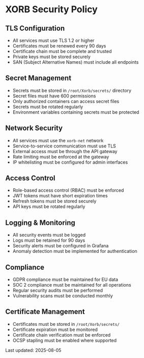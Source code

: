 # XORB Security Policy

## TLS Configuration
- All services must use TLS 1.2 or higher
- Certificates must be renewed every 90 days
- Certificate chain must be complete and trusted
- Private keys must be stored securely
- SAN (Subject Alternative Names) must include all endpoints

## Secret Management
- Secrets must be stored in `/root/Xorb/secrets/` directory
- Secret files must have 600 permissions
- Only authorized containers can access secret files
- Secrets must be rotated regularly
- Environment variables containing secrets must be protected

## Network Security
- All services must use the `xorb-net` network
- Service-to-service communication must use TLS
- External access must be through the API gateway
- Rate limiting must be enforced at the gateway
- IP whitelisting must be configured for admin interfaces

## Access Control
- Role-based access control (RBAC) must be enforced
- JWT tokens must have short expiration times
- Refresh tokens must be stored securely
- API keys must be rotated regularly

## Logging & Monitoring
- All security events must be logged
- Logs must be retained for 90 days
- Security alerts must be configured in Grafana
- Anomaly detection must be implemented for authentication

## Compliance
- GDPR compliance must be maintained for EU data
- SOC 2 compliance must be maintained for all operations
- Regular security audits must be performed
- Vulnerability scans must be conducted monthly

## Certificate Management
- Certificates must be stored in `/root/Xorb/secrets/`
- Certificate expiration must be monitored
- Certificate chain verification must be enforced
- OCSP stapling must be enabled where supported

Last updated: 2025-08-05
